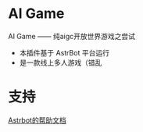 # AI Game

AI Game —— 纯aigc开放世界游戏之尝试

- 本插件基于 AstrBot 平台运行
- 是一款线上多人游戏（错乱

# 支持

[Astrbot的帮助文档](https://astrbot.app)
